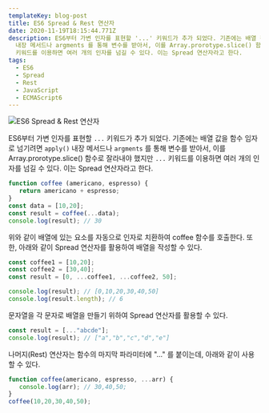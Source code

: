 ```yaml
---
templateKey: blog-post
title: ES6 Spread & Rest 연산자
date: 2020-11-19T18:15:44.771Z
description: ES6부터 가변 인자를 표현할 '...' 키워드가 추가 되었다. 기존에는 배열 값을 함수 임자로 넘기려면 apply()
  내장 메서드나 argments 를 통해 변수를 받아서, 이를 Array.prorotype.slice() 함수로 잘라내야 했지만 '...'
  키워드를 이용하면 여러 개의 인자를 넘길 수 있다. 이는 Spread 연산자라고 한다.
tags:
  - ES6
  - Spread
  - Rest
  - JavaScript
  - ECMAScript6
---
```

![ES6 Spread & Rest 연산자](/assets/es6.png "ES6 Spread & Rest 연산자")

ES6부터 가변 인자를 표현할 `...` 키워드가 추가 되었다. 기존에는 배열 값을 함수 임자로 넘기려면 `apply()` 내장 메서드나 `argments` 를 통해 변수를 받아서, 이를 Array.prorotype.slice() 함수로 잘라내야 했지만 `...` 키워드를 이용하면 여러 개의 인자를 넘길 수 있다. 이는 Spread 연산자라고 한다.

```javascript
function coffee (americano, espresso) {
   return americano + espresso;
}
const data = [10,20];
const result = coffee(...data);
console.log(result); // 30
```

위와 같이 배열에 있는 요소를 자동으로 인자로 치환하여 coffee 함수를 호출한다. 또한, 아래와 같이 Spread 연산자를 활용하여 배열을 작성할 수 있다.

```javascript
const coffee1 = [10,20];
const coffee2 = [30,40];
const result = [0, ...coffee1, ...coffee2, 50];

console.log(result); // [0,10,20,30,40,50]
console.log(result.length); // 6
```

문자열을 각 문자로 배열을 만들기 위하여 Spread 연산자를 활용할 수 있다.

```javascript
const result = [..."abcde"];
console.log(result); // ["a","b","c","d","e"]
```

나머지(Rest) 연산자는 함수의 마지막 파라미터에 "..." 를 붙이는데, 아래와 같이 사용할 수 있다.

```javascript
function coffee(americano, espresso, ...arr) {
   console.log(arr); // 30,40,50;
}
coffee(10,20,30,40,50);
```
